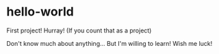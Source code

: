 # hello-world

First project! Hurray! (If you count that as a project)

Don't know much about anything... But I'm willing to learn!
Wish me luck!
